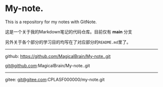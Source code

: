 # My-note.

This is a repository for my notes with GitNote.

这是一个关于我的Markdown笔记的代码仓库。目前仅有 **main** 分支

另外关于各个部分的学习目的均写在了对应部分的`README.md`里了。

----
github:
https://github.com/MagicalBrain/My-note..git

git@github.com:MagicalBrain/My-note..git

----
gitee:
git@gitee.com:CPLASF000000/my-note.git
